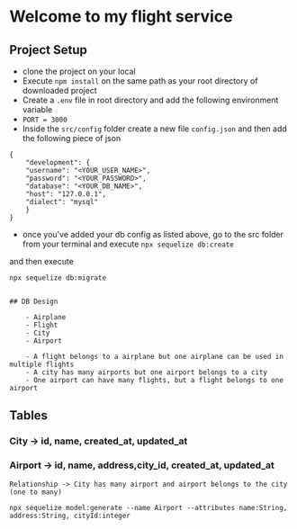 # Welcome to my flight service

## Project Setup

- clone the project on your local
- Execute `npm install` on the same path as your root directory of downloaded project
- Create a `.env` file in root directory and add the following environment variable
- `PORT = 3000`
- Inside the `src/config` folder create a new file `config.json` and then add the following piece of json

```
{
    "development": {
    "username": "<YOUR_USER_NAME>",
    "password": "<YOUR_PASSWORD>",
    "database": "<YOUR_DB_NAME>",
    "host": "127.0.0.1",
    "dialect": "mysql"
    }
}
```

- once you've added your db config as listed above, go to the src folder from your terminal and execute `npx sequelize db:create`

and then execute

`npx sequelize db:migrate`

```

## DB Design

    - Airplane
    - Flight
    - City
    - Airport

    - A flight belongs to a airplane but one airplane can be used in multiple flights
    - A city has many airports but one airport belongs to a city
    - One airport can have many flights, but a flight belongs to one airport
```

## Tables

### City -> id, name, created_at, updated_at

### Airport -> id, name, address,city_id, created_at, updated_at

    Relationship -> City has many airport and airport belongs to the city (one to many)

```
npx sequelize model:generate --name Airport --attributes name:String, address:String, cityId:integer

```
